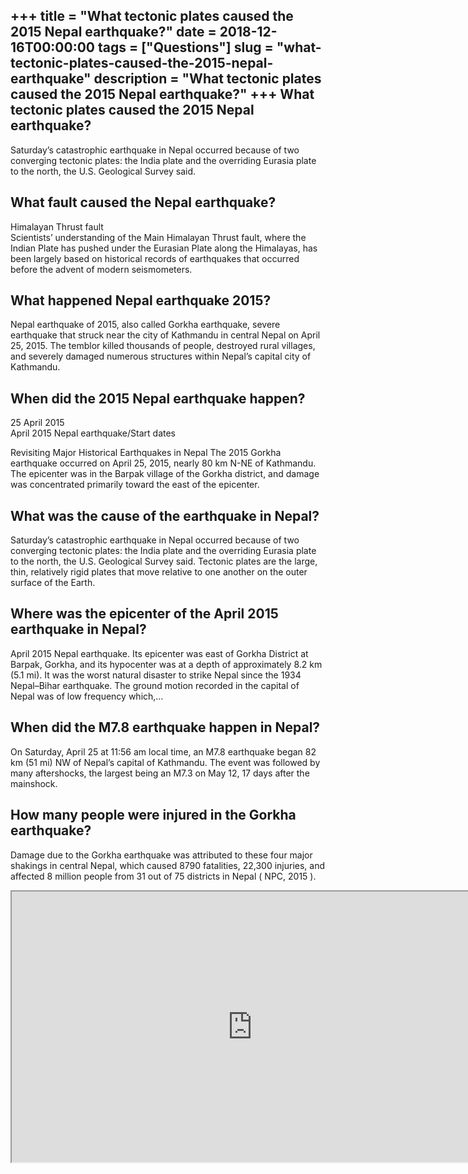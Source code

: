 +++
title = "What tectonic plates caused the 2015 Nepal earthquake?"
date = 2018-12-16T00:00:00
tags = ["Questions"]
slug = "what-tectonic-plates-caused-the-2015-nepal-earthquake"
description = "What tectonic plates caused the 2015 Nepal earthquake?"
+++
What tectonic plates caused the 2015 Nepal earthquake?
------------------------------------------------------

Saturday’s catastrophic earthquake in Nepal occurred because of two converging tectonic plates: the India plate and the overriding Eurasia plate to the north, the U.S. Geological Survey said.

What fault caused the Nepal earthquake?
---------------------------------------

Himalayan Thrust fault  
Scientists’ understanding of the Main Himalayan Thrust fault, where the Indian Plate has pushed under the Eurasian Plate along the Himalayas, has been largely based on historical records of earthquakes that occurred before the advent of modern seismometers.

What happened Nepal earthquake 2015?
------------------------------------

Nepal earthquake of 2015, also called Gorkha earthquake, severe earthquake that struck near the city of Kathmandu in central Nepal on April 25, 2015. The temblor killed thousands of people, destroyed rural villages, and severely damaged numerous structures within Nepal’s capital city of Kathmandu.

When did the 2015 Nepal earthquake happen?
------------------------------------------

25 April 2015  
April 2015 Nepal earthquake/Start dates

Revisiting Major Historical Earthquakes in Nepal The 2015 Gorkha earthquake occurred on April 25, 2015, nearly 80 km N-NE of Kathmandu. The epicenter was in the Barpak village of the Gorkha district, and damage was concentrated primarily toward the east of the epicenter.

What was the cause of the earthquake in Nepal?
----------------------------------------------

Saturday’s catastrophic earthquake in Nepal occurred because of two converging tectonic plates: the India plate and the overriding Eurasia plate to the north, the U.S. Geological Survey said. Tectonic plates are the large, thin, relatively rigid plates that move relative to one another on the outer surface of the Earth.

Where was the epicenter of the April 2015 earthquake in Nepal?
--------------------------------------------------------------

April 2015 Nepal earthquake. Its epicenter was east of Gorkha District at Barpak, Gorkha, and its hypocenter was at a depth of approximately 8.2 km (5.1 mi). It was the worst natural disaster to strike Nepal since the 1934 Nepal–Bihar earthquake. The ground motion recorded in the capital of Nepal was of low frequency which,…

When did the M7.8 earthquake happen in Nepal?
---------------------------------------------

On Saturday, April 25 at 11:56 am local time, an M7.8 earthquake began 82 km (51 mi) NW of Nepal’s capital of Kathmandu. The event was followed by many aftershocks, the largest being an M7.3 on May 12, 17 days after the mainshock.

How many people were injured in the Gorkha earthquake?
------------------------------------------------------

Damage due to the Gorkha earthquake was attributed to these four major shakings in central Nepal, which caused 8790 fatalities, 22,300 injuries, and affected 8 million people from 31 out of 75 districts in Nepal ( NPC, 2015 ).

<iframe allow="accelerometer; autoplay; clipboard-write; encrypted-media; gyroscope; picture-in-picture" allowfullscreen="" class="__youtube_prefs__  epyt-is-override  no-lazyload" data-no-lazy="1" data-origheight="433" data-origwidth="770" data-skipgform_ajax_framebjll="" height="433" id="_ytid_88631" loading="lazy" src="https://www.youtube.com/embed/NA5fk-ZlCUs?enablejsapi=1&autoplay=0&cc_load_policy=0&cc_lang_pref=&iv_load_policy=1&loop=0&modestbranding=0&rel=1&fs=1&playsinline=0&autohide=2&theme=dark&color=red&controls=1&" title="YouTube player" width="770"></iframe>
